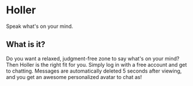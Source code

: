 # Holler
Speak what's on your mind.

## What is it?
Do you want a relaxed, judgment-free zone to say what's on your mind? Then Holler is the right fit for you. Simply log in with a free account and get to chatting. Messages are automatically deleted 5 seconds after viewing, and you get an awesome personalized avatar to chat as!